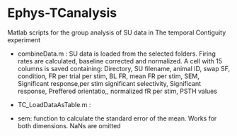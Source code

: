 # Ephys-TCanalysis
Matlab scripts for the group analysis of SU data in The temporal Contiguity experiment

- combineData.m : SU data is loaded from the selected folders. Firing rates are calculated, baseline corrected and normalized.
A cell with 15 columns is saved containing: Directory, SU filename, animal ID, swap SF, condition, FR per trial per stim, BL FR, mean FR per stim, SEM, Significant response,per stim significant selectivity,  Significant response, Preffered orientatio,, normalized fR per stim, PSTH values
- TC_LoadDataAsTable.m :

- sem: function to calculate the standard error of the mean. Works for both dimensions. NaNs are omitted
